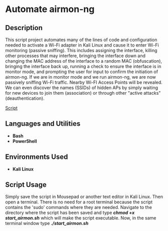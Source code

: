 <h1>Automate airmon-ng</h1>

<h2>Description</h2>
This script project automates many of the lines of code and configuration needed to activate a Wi-Fi adapter in Kali Linux and cause it to enter Wi-Fi monitoring (passive sniffing). This includes assigning the interface, killing other processes  
that may interfere, bringing the interface down and changing the MAC address of the interface to a random MAC (obfuscation), bringing the interface back up, running a check to ensure the interface is in monitor mode,  
and prompting the user for input to confirm the initiation of airmon-ng. If we are in monitor mode and we run airmon-ng, we are now passively sniffing Wi-Fi traffic. Nearby Wi-FI Access Points will be revealed. We can even discover the names (SSIDs) of hidden APs  
by simply waiting for new devices to join them (association) or through other "active attacks" (deauthentication).
<br />

[Script](https://github.com/bgtestpage/Automate-Airmon-ng/start_airmon.sh)

<h2>Languages and Utilities</h2>

- <b>Bash</b>
- <b>PowerShell</b> 

<h2>Environments Used </h2>

- <b>Kali Linux</b>

<h2>Script Usage</h2>

<p>Simply save the script in Mousepad or another text editor in Kali Linux. Then open a terminal. There is no need for a root terminal because the script contains the 'sudo' commands where they are
  needed. Navigate to the directory where the script has been saved and type <b><i>chmod +x start_airmon.sh</i></b>  which will make the script executable. Now, in the same terminal window type <b><i>./start_airmon.sh</i></b></p>



<!--
 ```diff
- text in red
+ text in green
! text in orange
# text in gray
@@ text in purple (and bold)@@
```
--!>
